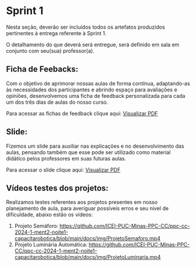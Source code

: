 # Sprint 1

Nesta seção, deverão ser incluídos todos os artefatos produzidos pertinentes à entrega referente à Sprint 1.

O detalhamento do que deverá será entregue, será definido em sala em conjunto com seu(sua) professor(a).

## Ficha de Feebacks:

Com o objetivo de aprimorar nossas aulas de forma contínua, adaptando-as às necessidades dos participantes e abrindo espaço para avaliações e opiniões, desenvolvemos uma ficha de feedback personalizada para cada um dos três dias de aulas do nosso curso.

Para acessar as fichas de feedback clique aqui: [Visualizar PDF](https://github.com/ICEI-PUC-Minas-PPC-CC/ppc-cc-2024-1-ment2-noite1-capacitarobotica/blob/fe160b437924609bf276b13dc39d749bad60d512/docs/Fichas%20de%20FeedBack-%20CapacitaRobotica.pdf)

## Slide:

Fizemos um slide para auxiliar nas explicações e no desenvolvimento das aulas, pensando também que esse pode ser utilizado como material didático pelos professores em suas futuras aulas. 

Para acessar o slide clique aqui: [Visualizar PDF](https://github.com/ICEI-PUC-Minas-PPC-CC/ppc-cc-2024-1-ment2-noite1-capacitarobotica/blob/main/docs/Slide-CapacitaRobotica.pdf)

## Vídeos testes dos projetos:

Realizamos testes referentes aos projetos presentes em nosso planejamento de aula, para averiguar possíveis erros e seu nível de dificuldade, abaixo estão os vídeos:
1. Projeto Semáforo: https://github.com/ICEI-PUC-Minas-PPC-CC/ppc-cc-2024-1-ment2-noite1-capacitarobotica/blob/main/docs/img/ProjetoSemaforo.mp4
2. Projeto Luminária Automática: https://github.com/ICEI-PUC-Minas-PPC-CC/ppc-cc-2024-1-ment2-noite1-capacitarobotica/blob/main/docs/img/ProjetoLuminaria.mp4

